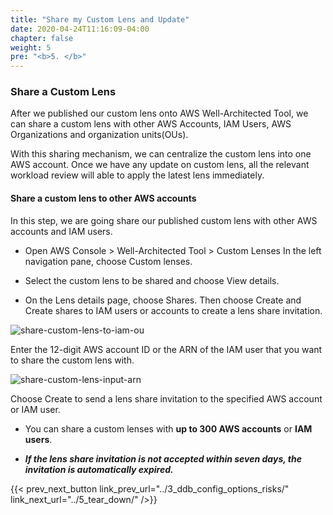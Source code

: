 ```yaml
---
title: "Share my Custom Lens and Update"
date: 2020-04-24T11:16:09-04:00
chapter: false
weight: 5
pre: "<b>5. </b>"
---
```



### Share a Custom Lens

After we published our custom lens onto AWS Well-Architected Tool, we can share a custom lens with other AWS Accounts, IAM Users, AWS Organizations and organization units(OUs). 

With this sharing mechanism, we can centralize the custom lens into one AWS account. Once we have any update on custom lens, all the relevant workload review will able to apply the latest lens immediately.

#### Share a custom lens to other AWS accounts

In this step, we are going share our published custom lens with other AWS accounts and IAM users. 

* Open AWS Console > Well-Architected Tool > Custom Lenses
In the left navigation pane, choose Custom lenses.

* Select the custom lens to be shared and choose View details.

* On the Lens details page, choose Shares. Then choose Create and Create shares to IAM users or accounts to create a lens share invitation.

![share-custom-lens-to-iam-ou](/watool/100_Custom_Lenses_on_WATool/images/5_1_share_custom_lens_iam_ou.png)

Enter the 12-digit AWS account ID or the ARN of the IAM user that you want to share the custom lens with.

![share-custom-lens-input-arn](/watool/100_Custom_Lenses_on_WATool/images/5_2_share_custom_lens_input_arn.png)

Choose Create to send a lens share invitation to the specified AWS account or IAM user.

* You can share a custom lenses with **up to 300 AWS accounts** or **IAM users**.

* ***If the lens share invitation is not accepted within seven days, the invitation is automatically expired.***



{{< prev_next_button link_prev_url="../3_ddb_config_options_risks/" link_next_url="../5_tear_down/" />}}
